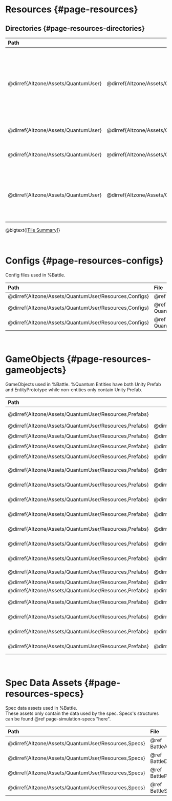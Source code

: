 # Resources {#page-resources}

## Directories {#page-resources-directories}

| Path                                                                                                                                      ||| Description                                                                                                               |
| :---------------------------------- | :-------------------------------------------- | :---------------------------------------------------- | :------------------------------------------------------------------------------------------------------------------------ |
| @dirref{Altzone/Assets/QuantumUser} | @dirref{Altzone/Assets/QuantumUser,Resources}                                                        || Game Simulation Logic Directory.<br/>Contains %Battle resources like prefabs, configs, spec assets, graphics, audio, etc. |
| @dirref{Altzone/Assets/QuantumUser} | @dirref{Altzone/Assets/QuantumUser,Resources} | @dirref{Altzone/Assets/QuantumUser/Resources,Configs} | Contains %Battle's Config files                                                                                           |
| @dirref{Altzone/Assets/QuantumUser} | @dirref{Altzone/Assets/QuantumUser,Resources} | @dirref{Altzone/Assets/QuantumUser/Resources,Prefabs} | Contains Unity prefabs and %Quantum EntityPrototypes                                                                      |
| @dirref{Altzone/Assets/QuantumUser} | @dirref{Altzone/Assets/QuantumUser,Resources} | @dirref{Altzone/Assets/QuantumUser/Resources,Specs}   | Contains spec data assets. Specs's structures can be found @ref page-simulation-specs "here".                             |

@bigtext{[[File Summary]](#index-file-summary)}

<br/>

# Configs {#page-resources-configs}
Config files used in %Battle.

| Path                                                  | File                                     | Description                                    |
| :---------------------------------------------------- | :--------------------------------------- | :--------------------------------------------- |
| @dirref{Altzone/Assets/QuantumUser/Resources,Configs} | @ref BattleQConfig.asset                 | @copybrief BattleQConfig.asset                 |
| @dirref{Altzone/Assets/QuantumUser/Resources,Configs} | @ref QuantumBattleSimulationConfig.asset | @copybrief QuantumBattleSimulationConfig.asset |
| @dirref{Altzone/Assets/QuantumUser/Resources,Configs} | @ref QuantumBattleSystemsConfig.asset    | @copybrief QuantumBattleSystemsConfig.asset    |

<br/>

# GameObjects {#page-resources-gameobjects}
GameObjects used in %Battle. %Quantum Entities have both Unity Prefab and EntityPrototype while non-entities only contain Unity Prefab.

| Path                                                                                                                                                                                                         ||| Prefab File                                      | EntityPrototype File                                                | Description                                           |
| :---------------------------------------------------- | :------------------------------------------------------------------- | :------------------------------------------------------------------------------ |:------------------------------------------------ | :------------------------------------------------------------------ | :---------------------------------------------------- |
| @dirref{Altzone/Assets/QuantumUser/Resources,Prefabs}                                                                                                                                                                                                                                                                              ||| || Contains Unity prefabs and %Quantum EntityPrototypes  |
| @dirref{Altzone/Assets/QuantumUser/Resources,Prefabs} | @dirref{Altzone/Assets/QuantumUser/Resources/Prefabs,Diamonds}                                                                                        || @ref BattleDiamond.prefab                        | @ref BattleDiamondEntityPrototype.qprototype                        | @copybrief BattleDiamond.prefab                       |
|                                                                                                                                                                                                                                                                                                                                                                                            ||||||
| @dirref{Altzone/Assets/QuantumUser/Resources,Prefabs} | @dirref{Altzone/Assets/QuantumUser/Resources/Prefabs,Player}                                                                                          || @ref BattlePlayer.prefab                         | @ref BattlePlayerEntityPrototype.qprototype                         | @copybrief BattlePlayer.prefab                        |
|                                                                                                                                                                                                                                                                                                                                                                                            ||||||
| @dirref{Altzone/Assets/QuantumUser/Resources,Prefabs} | @dirref{Altzone/Assets/QuantumUser/Resources/Prefabs,Projectile}                                                                                      || @ref BattleProjectile.prefab                     | @ref BattleProjectileEntityPrototype.qprototype                     | @copybrief BattleProjectile.prefab                    |
|                                                                                                                                                                                                                                                                                                                                                                                            ||||||
| @dirref{Altzone/Assets/QuantumUser/Resources,Prefabs} | @dirref{Altzone/Assets/QuantumUser/Resources/Prefabs,Simulation}                                                                                      || @ref BattleSimulationData.prefab                 | @ref BattleSimulationDataEntityPrototype.qprototype                 | @copybrief BattleSimulationData.prefab                |
|                                                                                                                                                                                                                                                                                                                                                                                            ||||||
| @dirref{Altzone/Assets/QuantumUser/Resources,Prefabs} | @dirref{Altzone/Assets/QuantumUser/Resources/Prefabs,SoulWall}                                                                                        || @ref BattleSoulWallSegmentType1.prefab           | @ref BattleSoulWallSegmentType1EntityPrototype.qprototype           | @copybrief BattleSoulWallSegmentType1.prefab          |
| @dirref{Altzone/Assets/QuantumUser/Resources,Prefabs} | @dirref{Altzone/Assets/QuantumUser/Resources/Prefabs,SoulWall}                                                                                        || @ref BattleSoulWallSegmentType2.prefab           | @ref BattleSoulWallSegmentType2EntityPrototype.qprototype           | @copybrief BattleSoulWallSegmentType2.prefab          |
| @dirref{Altzone/Assets/QuantumUser/Resources,Prefabs} | @dirref{Altzone/Assets/QuantumUser/Resources/Prefabs,SoulWall}                                                                                        || @ref BattleSoulWallSegmentType3.prefab           | @ref BattleSoulWallSegmentType3EntityPrototype.qprototype           | @copybrief BattleSoulWallSegmentType3.prefab          |
| @dirref{Altzone/Assets/QuantumUser/Resources,Prefabs} | @dirref{Altzone/Assets/QuantumUser/Resources/Prefabs,SoulWall}                                                                                        || @ref SoulWallBaseViewModel.prefab                                                                                     || @copybrief BattleSoulWallSegmentType3.prefab          |
| @dirref{Altzone/Assets/QuantumUser/Resources,Prefabs} | @dirref{Altzone/Assets/QuantumUser/Resources/Prefabs,SoulWall}       | @dirref{Altzone/Assets/QuantumUser/Resources/Prefabs/SoulWall,LastRowSegments}  | @ref BattleSoulWallCharacterSegment3Wide.prefab  | @ref BattleSoulWallCharacterSegment3WideEntityPrototype.qprototype  | @copybrief BattleSoulWallCharacterSegment3Wide.prefab |
| @dirref{Altzone/Assets/QuantumUser/Resources,Prefabs} | @dirref{Altzone/Assets/QuantumUser/Resources/Prefabs,SoulWall}       | @dirref{Altzone/Assets/QuantumUser/Resources/Prefabs/SoulWall,LastRowSegments}  | @ref BattleSoulWallCharacterSegment4Wide.prefab  | @ref BattleSoulWallCharacterSegment4WideEntityPrototype.qprototype  | @copybrief BattleSoulWallCharacterSegment4Wide.prefab |
| @dirref{Altzone/Assets/QuantumUser/Resources,Prefabs} | @dirref{Altzone/Assets/QuantumUser/Resources/Prefabs,SoulWall}       | @dirref{Altzone/Assets/QuantumUser/Resources/Prefabs/SoulWall,LastRowSegments}  | @ref BattleSoulWallCharacterSegment5Wide.prefab  | @ref BattleSoulWallCharacterSegment5WideEntityPrototype.qprototype  | @copybrief BattleSoulWallCharacterSegment5Wide.prefab |
|                                                                                                                                                                                                                                                                                                                                                                                            ||||||
| @dirref{Altzone/Assets/QuantumUser/Resources,Prefabs} | @dirref{Altzone/Assets/QuantumUser/Resources/Prefabs,Ui}                                                                                              || @ref BattleUi.prefab                                                                                                  || @copybrief BattleUi.prefab                            |
|                                                                                                                                                                                                                                                                                                                                                                                            ||||||
| @dirref{Altzone/Assets/QuantumUser/Resources,Prefabs} | @dirref{Altzone/Assets/QuantumUser/Resources/Prefabs,ViewController}                                                                                  || @ref BattleGameViewController.prefab                                                                                  || @copybrief BattleGameViewController.prefab            |
| @dirref{Altzone/Assets/QuantumUser/Resources,Prefabs} | @dirref{Altzone/Assets/QuantumUser/Resources/Prefabs,ViewController}                                                                                  || @ref BattleGridViewController.prefab                                                                                  || @copybrief BattleGridViewController.prefab            |
| @dirref{Altzone/Assets/QuantumUser/Resources,Prefabs} | @dirref{Altzone/Assets/QuantumUser/Resources/Prefabs,ViewController}                                                                                  || @ref BattleLightrayEffectViewController.prefab                                                                        || @copybrief BattleLightrayEffectViewController.prefab  |
| @dirref{Altzone/Assets/QuantumUser/Resources,Prefabs} | @dirref{Altzone/Assets/QuantumUser/Resources/Prefabs,ViewController}                                                                                  || @ref BattleScreenEffectViewController.prefab                                                                          || @copybrief BattleScreenEffectViewController.prefab    |
| @dirref{Altzone/Assets/QuantumUser/Resources,Prefabs} | @dirref{Altzone/Assets/QuantumUser/Resources/Prefabs,ViewController}                                                                                  || @ref BattleSoundFXViewController.prefab                                                                               || @copybrief BattleSoundFXViewController.prefab         |
| @dirref{Altzone/Assets/QuantumUser/Resources,Prefabs} | @dirref{Altzone/Assets/QuantumUser/Resources/Prefabs,ViewController}                                                                                  || @ref BattleStoneCharacterViewController.prefab                                                                        || @copybrief BattleStoneCharacterViewController.prefab  |

<br/>

# Spec Data Assets {#page-resources-specs}
Spec data assets used in %Battle.  
These assets only contain the data used by the spec. Specs's structures can be found @ref page-simulation-specs "here".

| Path                                                | File                             | Description                            |
| :-------------------------------------------------- | :------------------------------- | :------------------------------------- |
| @dirref{Altzone/Assets/QuantumUser/Resources,Specs} | @ref BattleArenaQSpec.asset      | @copybrief BattleArenaQSpec.asset      |
| @dirref{Altzone/Assets/QuantumUser/Resources,Specs} | @ref BattleDiamondQSpec.asset    | @copybrief BattleDiamondQSpec.asset    |
| @dirref{Altzone/Assets/QuantumUser/Resources,Specs} | @ref BattleProjectileQSpec.asset | @copybrief BattleProjectileQSpec.asset |
| @dirref{Altzone/Assets/QuantumUser/Resources,Specs} | @ref BattleSoulWallQSpec.asset   | @copybrief BattleSoulWallQSpec.asset   |

<br/>
